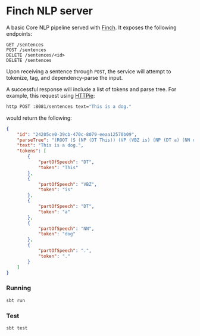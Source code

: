 # Finch NLP server

A basic Core NLP pipeline served with [Finch](https://github.com/finagle/finch). It exposes the following endpoints:

```
GET /sentences
POST /sentences
DELETE /sentences/<id>
DELETE /sentences
```

Upon receiving a sentence through `POST`, the service will attempt to tokenize, tag, and dependency-parse the input. 

A successful response will include a list of tokens and parse tree. For example, this request using [HTTPie](https://httpie.org/):

```bash
http POST :8081/sentences text="This is a dog."
```

would return the following:

```json
{
    "id": "24205ce0-39cb-470c-8079-eeaa12570b09",
    "parseTree": "(ROOT (S (NP (DT This)) (VP (VBZ is) (NP (DT a) (NN dog))) (. .)))",
    "text": "This is a dog.",
    "tokens": [
        {
            "partOfSpeech": "DT",
            "token": "This"
        },
        {
            "partOfSpeech": "VBZ",
            "token": "is"
        },
        {
            "partOfSpeech": "DT",
            "token": "a"
        },
        {
            "partOfSpeech": "NN",
            "token": "dog"
        },
        {
            "partOfSpeech": ".",
            "token": "."
        }
    ]
}
```

### Running

```bash
sbt run
```

### Test
```bash
sbt test
```
